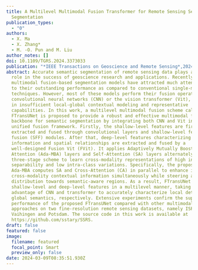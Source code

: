 ```yaml
---
title: A Multilevel Multimodal Fusion Transformer for Remote Sensing Semantic
  Segmentation
publication_types:
  - "0"
authors:
  - X. Ma
  - X. Zhang*
  - M. -O. Pun and M. Liu
author_notes: []
doi: 10.1109/TGRS.2024.3373033
publication: "*IEEE Transactions on Geoscience and Remote Sensing*,2024"
abstract: Accurate semantic segmentation of remote sensing data plays a crucial
  role in the success of geoscience research and applications. Recently,
  multimodal fusion-based segmentation models have attracted much attention due
  to their outstanding performance as compared to conventional single-modal
  techniques. However, most of these models perform their fusion operation using
  convolutional neural networks (CNN) or the vision transformer (Vit), resulting
  in insufficient local-global contextual modeling and representative
  capabilities. In this work, a multilevel multimodal fusion scheme called
  FTransUNet is proposed to provide a robust and effective multimodal fusion
  backbone for semantic segmentation by integrating both CNN and Vit into one
  unified fusion framework. Firstly, the shallow-level features are first
  extracted and fused through convolutional layers and shallow-level feature
  fusion (SFF) modules. After that, deep-level features characterizing semantic
  information and spatial relationships are extracted and fused by a
  well-designed Fusion Vit (FVit). It applies Adaptively Mutually Boosted
  Attention (Ada-MBA) layers and Self-Attention (SA) layers alternately in a
  three-stage scheme to learn cross-modality representations of high inter-class
  separability and low intra-class variations. Specifically, the proposed
  Ada-MBA computes SA and Cross-Attention (CA) in parallel to enhance intra- and
  cross-modality contextual information simultaneously while steering attention
  distribution towards semantic-aware regions. As a result, FTransUNet can fuse
  shallow-level and deep-level features in a multilevel manner, taking full
  advantage of CNN and transformer to accurately characterize local details and
  global semantics, respectively. Extensive experiments confirm the superior
  performance of the proposed FTransUNet compared with other multimodal fusion
  approaches on two fine-resolution remote sensing datasets, namely ISPRS
  Vaihingen and Potsdam. The source code in this work is available at
  https://github.com/sstary/SSRS.
draft: false
featured: false
image:
  filename: featured
  focal_point: Smart
  preview_only: false
date: 2024-03-09T08:35:51.930Z
---
```

